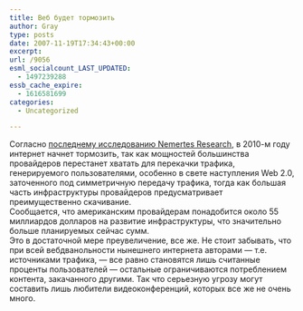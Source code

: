 ```yaml
---
title: Веб будет тормозить
author: Gray
type: posts
date: 2007-11-19T17:34:43+00:00
excerpt:
url: /9056
esml_socialcount_LAST_UPDATED:
  - 1497239288
essb_cache_expire:
  - 1616581699
categories:
  - Uncategorized

---
```








Согласно <a href="http://www.readwriteweb.com/archives/study_web_will_slow_by_2010.php" target="_blank">последнему исследованию Nemertes Research</a>, в 2010-м году интернет начнет тормозить, так как мощностей большинства провайдеров перестанет хватать для перекачки трафика, генерируемого пользователями, особенно в свете наступления Web 2.0, заточенного под симметричную передачу трафика, тогда как большая часть инфраструктуры провайдеров предусматривает преимущественно скачивание.  
Сообщается, что американским провайдерам понадобится около 55 миллиардов долларов на развитие инфраструктуры, что значительно больше планируемых сейчас сумм.  
Это в достаточной мере преувеличение, все же. Не стоит забывать, что при всей вебдванольности нынешнего интернета авторами &#8212; т.е. источниками трафика, &#8212; все равно становятся лишь считанные проценты пользователей &#8212; остальные ограничиваются потреблением контента, закачанного другими. Так что серьезную угрозу могут составить лишь любители видеоконференций, которых все же не очень много.